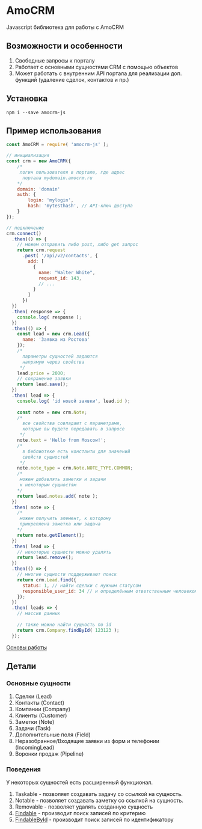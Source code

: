 # AmoCRM
Javascript библиотека для работы с AmoCRM

## Возможности и особенности
1. Свободные запросы к порталу
2. Работает с основными сущностями CRM с помощью объектов
3. Может работать с внутренним API портала для реализации доп. функций (удаление сделок, контактов и пр.)

## Установка

```
npm i --save amocrm-js
```

## Пример использования
 
```js
const AmoCRM = require( 'amocrm-js' );

// инициализация
const crm = new AmoCRM({
    /*
     логин пользователя в портале, где адрес
      портала mydomain.amocrm.ru
    */
    domain: 'domain' 
    auth: {
        login: 'mylogin',
        hash: 'mytesthash', // API-ключ доступа
    }
});

// подключение
crm.connect()
  .then(() => {
    // можем отправить либо post, либо get запрос
    return crm.request
      .post( '/api/v2/contacts', {
        add: [
          {
            name: "Walter White",
            request_id: 143,
            // ...
          }
        ]
      })
  })
  .then( response => {
    console.log( response );
  })
  .then(() => {
    const lead = new crm.Lead({
      name: 'Заявка из Ростова'
    });
    /* 
      параметры сущностей задаются 
      напрямую через свойства
     */
    lead.price = 2000;
    // сохранение заявки
    return lead.save();
  })
  .then( lead => {
    console.log( 'id новой заявки', lead.id );
    
    const note = new crm.Note;
    /* 
      все свойства совпадают с параметрами, 
      которые вы будете передавать в запросе
     */
    note.text = 'Hello from Moscow!';
    /* 
      в библиотеке есть константы для значений
      свойств сущностей
     */
    note.note_type = crm.Note.NOTE_TYPE.COMMON;
    /*
     можем добавлять заметки и задачи
     к некоторым сущностям
    */
    return lead.notes.add( note );
  })
  .then( note => {
    /*
     можем получить элемент, к которому
     прикреплена заметка или задача
    */
    return note.getElement();
  })
  .then( lead => {
    // некоторые сущности можно удалять
    return lead.remove();
  })
  .then(() => {
    // многие сущности поддерживают поиск
    return crm.Lead.find({
      status: 1, // найти сделки с нужным статусом
      responsible_user_id: 34 // и определённым ответственным человеком 
    });
  })
  .then( leads => {
    // массив данных
    
    // также можно найти сущность по id
    return crm.Company.findById( 123123 );
  });
```

[Основы работы](./docs/basic.md)

## Детали

### Основные сущности

1. Сделки (Lead)
2. Контакты (Contact)
3. Компании (Company)
4. Клиенты (Customer)
5. Заметки (Note)
6. Задачи (Task)
7. Дополнительные поля (Field)
8. Неразобранное/Входящие заявки из форм и телефонии (IncomingLead)
9. Воронки продаж (Pipeline)

### Поведения

У некоторых сущностей есть расширенный функционал.

1. Taskable - позволяет создавать задачу со ссылкой на сущность.
2. Notable - позволяет создавать заметку со ссылкой на сущность.
3. Removable - позволяет удалять созданную сущность
4. [Findable](./docs/behaviors/findable.md) - производит поиск записей по критерию
5. [FindableById](./docs/behaviors/findableById.md) - производит поиск записей по идентификатору
